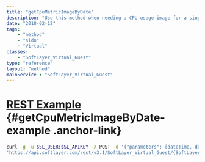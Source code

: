 ```yaml
---
title: "getCpuMetricImageByDate"
description: "Use this method when needing a CPU usage image for a single guest.  It will gather the correct input parameters for the generic graphing utility based on the date ranges "
date: "2018-02-12"
tags:
    - "method"
    - "sldn"
    - "Virtual"
classes:
    - "SoftLayer_Virtual_Guest"
type: "reference"
layout: "method"
mainService : "SoftLayer_Virtual_Guest"
---
```


# [REST Example](#getCpuMetricImageByDate-example) <a href="/article/rest/"><i class="fas fa-question"></i></a> {#getCpuMetricImageByDate-example .anchor-link} 
```bash
curl -g -u $SL_USER:$SL_APIKEY -X POST -d '{"parameters": [dateTime, dateTime, int]}' \
'https://api.softlayer.com/rest/v3.1/SoftLayer_Virtual_Guest/{SoftLayer_Virtual_GuestID}/getCpuMetricImageByDate'
```
